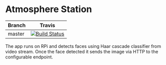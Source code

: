 # Atmosphere Station

|Branch|Travis|
|------|:------:|
|master|[![Build Status](https://img.shields.io/travis/jenyayel/atmosphere-station/master.svg)](https://travis-ci.org/jenyayel/atmosphere-station)|


The app runs on RPi and detects faces using Haar cascade classifier from video stream. 
Once the face detected it sends the image via HTTP to the configurable endpoint.